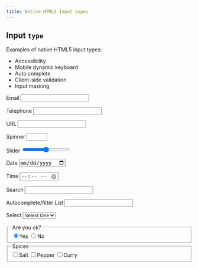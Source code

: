 ```yaml
---
title: Native HTML5 Input types
---
```


<form action="#" method="get">
  <h2>Input <code>type</code></h2>
  <p>Examples of native HTML5 input types:</p>
  <ul>
    <li>Accessibility</li>
    <li>Mobile dynamic keyboard</li>
    <li>Auto complete</li>
    <li>Client-side validation</li>
    <li>Input masking</li>
  </ul>
  <p>
    <label>
      Email
      <input type="email" id="email" value="">
    </label>
  </p>
  <p>
    <label>
      Telephone
      <input type="tel" id="mobile" value="">
    </label>
  </p>
  <p>
    <label>
      URL
      <input type="url" id="url" value="">
    </label>
  </p>
  <p>
    <label>
      Spinner
      <input type="number" id="counter" value="" min="0" max="12">
    </label>
  </p>
  <p>
    <label>
      Slider
      <input type="range" name="slider" id="slider" value="0" min="-100" max="100" step="10">
    </label>
    <output for="slider"></output>
  </p>

  <p>
    <label>
      Date
      <input type="date" id="date" value="">
    </label>
  </p>
  <p>
    <label>
      Time
      <input type="time" id="time" value="">
    </label>
  </p>
  <p>
    <label>
      Search
      <input type="search" id="search" value="">
    </label>
  </p>
  <p>
    <label>
      Autocomplete/filter List
      <input list="autocomplete" id="alpha" />
    </label>
    <datalist id="dropdown">
      <option value="aardvark">
      <option value="absolute">
      <option value="abscond">
      <option value="admit">
      <option value="adrift">
      <option value="aesop">
      <option value="affect">
    </datalist>
  </p>
  <p>
    <label>
      Select
      <select id="select">
        <option value="0">Select One</option>
        <option value="1">January</option>
        <option value="2">February</option>
        <option value="3">March</option>
        <option value="4">April</option>
        <option value="5">May</option>
        <option value="6">June</option>
        <option value="7">July</option>
      </select>
    </label>
  </p>
  <fieldset>
    <legend>Are you ok?</legend>
    <label><input name="emotion" type="radio" value="Well" checked />Yes</label>
    <label><input name="emotion" type="radio" value="Unwell" />No</label>
  </fieldset>
  <fieldset>
    <legend>Spices</legend>
    <label><input type="checkbox" value="salt" />Salt</label>
    <label><input type="checkbox" value="pepper" />Pepper</label>
    <label><input indeterminate type="checkbox" value="curry" />Curry</label>
  </fieldset>
</form>
